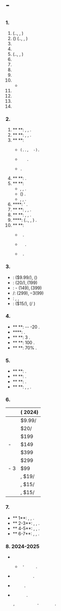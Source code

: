 #   -   

##   

### 1.   

1.    (..,  , )
2.    () (..,  ,  )
3.    
4.    
5.   (.., , )
6.   
7.      
8.    
9.     
10. -  
11.    
12.    
13.   
14.    

### 2.  

1. **    **:   ,  ,   .
2. ** **:     , ,   .
3. ** **:
   -     (..,  -).
   -        .
   -     .
4. ** **:        .
5. ** **:
   -   , ,   .
   -   ()   .
   -    , ,  .
6. ****:   '    .
7. **  **:   , ,         .
8. ** **:     , ,  .
9. ****:     (..,  , )    .
10. ** **:
    -      .
    -       .
    -      .

### 3.   

-  :   ($9.99/),  ()
- :    ($20/),    ($199)
- :  - ($149),   ($399)
-  /:    ($299),  - 3 ($99)
- : , ,   
-   :  ($15/),  (/ )

### 4.  

- ** **:   --     -20 .
- ****:         .
- ** **:    3       .
- ** **:   100    .
- ** **:       70%     .

### 5. 

- ** **:          .
- ** **:          .
- ** **:           .
- ** **:      , ,  .

### 6.   

|  |  (  2024) |
|------|---------------------|
|   | $9.99/ |
|    | $20/ |
|    | $199 |
|  - | $149 |
|   | $399 |
|    | $299 |
|  - 3 | $99 |
|  |   ,     $19/ |
|  |  ,    $15/ |
|  |   ,    $15/ |

### 7.  

- ** 1**: , ,   .
- ** 2-3**: , ,   .
- ** 4-5**:  , ,   .
- ** 6-7**: , ,    .

### 8.    2024-2025

-  -      '     .
-              .
-          .
-           .

      ,          -       .

